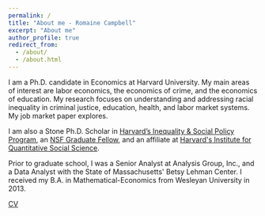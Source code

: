 ```yaml
---
permalink: /
title: "About me - Romaine Campbell"
excerpt: "About me"
author_profile: true
redirect_from: 
  - /about/
  - /about.html
---
```


I am a Ph.D. candidate in Economics at Harvard University. My main areas of interest are labor economics, the economics of crime, and the economics of education. My research focuses on understanding and addressing racial inequality in criminal justice, education, health, and labor market systems. My job market paper explores.

I am also a Stone Ph.D. Scholar in [Harvard’s Inequality & Social Policy Program](https://inequality.hks.harvard.edu), an [NSF Graduate Fellow](https://www.nsfgrfp.org), and an affiliate at [Harvard's Institute for Quantitative Social Science](https://www.iq.harvard.edu/about).

Prior to graduate school, I was a Senior Analyst at Analysis Group, Inc., and a Data Analyst with the State of Massachusetts' Betsy Lehman Center. I received my B.A. in Mathematical-Economics from Wesleyan University in 2013.

[CV](https://romaineacampbell.github.io/files/Campbell2023_AcademicCV.pdf)


